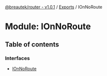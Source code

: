 [@breautek/router - v1.0.1](../README.md) / [Exports](../modules.md) / IOnNoRoute

# Module: IOnNoRoute

## Table of contents

### Interfaces

- [IOnNoRoute](../interfaces/ionnoroute.ionnoroute-1.md)
